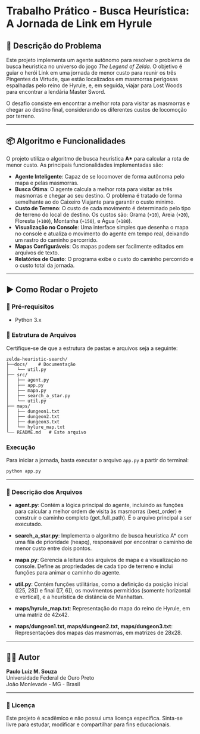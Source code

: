 # Trabalho Prático - Busca Heurística: A Jornada de Link em Hyrule

## 🔎 Descrição do Problema

Este projeto implementa um agente autônomo para resolver o problema de busca heurística no universo do jogo *The Legend of Zelda*. O objetivo é guiar o herói Link em uma jornada de menor custo para reunir os três Pingentes da Virtude, que estão localizados em masmorras perigosas espalhadas pelo reino de Hyrule, e, em seguida, viajar para Lost Woods para encontrar a lendária Master Sword.

O desafio consiste em encontrar a melhor rota para visitar as masmorras e chegar ao destino final, considerando os diferentes custos de locomoção por terreno.

---

## 📦 Algoritmo e Funcionalidades

O projeto utiliza o algoritmo de busca heurística **A\*** para calcular a rota de menor custo. As principais funcionalidades implementadas são:

* **Agente Inteligente**: Capaz de se locomover de forma autônoma pelo mapa e pelas masmorras.
* **Busca Ótima**: O agente calcula a melhor rota para visitar as três masmorras e chegar ao seu destino. O problema é tratado de forma semelhante ao do Caixeiro Viajante para garantir o custo mínimo.
* **Custo de Terreno**: O custo de cada movimento é determinado pelo tipo de terreno do local de destino. Os custos são: Grama (`+10`), Areia (`+20`), Floresta (`+100`), Montanha (`+150`), e Água (`+180`).
* **Visualização no Console**: Uma interface simples que desenha o mapa no console e atualiza o movimento do agente em tempo real, deixando um rastro do caminho percorrido.
* **Mapas Configuráveis**: Os mapas podem ser facilmente editados em arquivos de texto.
* **Relatórios de Custo**: O programa exibe o custo do caminho percorrido e o custo total da jornada.

---

## ▶️ Como Rodar o Projeto

### 🐍 Pré-requisitos
* Python 3.x

### 📂 Estrutura de Arquivos
Certifique-se de que a estrutura de pastas e arquivos seja a seguinte:

```
zelda-heuristic-search/
├──docs/    # Documentação
│   └── util.py
├── src/    
│   ├── agent.py 
│   ├── app.py 
│   ├── mapa.py 
│   ├── search_a_star.py 
│   └── util.py
├── maps/    
│   ├── dungeon1.txt
│   ├── dungeon2.txt
│   ├── dungeon3.txt
│   └── hylure_map.txt    
└── README.md   # Este arquivo
```
### Execução

Para iniciar a jornada, basta executar o arquivo `app.py` a partir do terminal:

```sh
python app.py
```

---

### 📝 Descrição dos Arquivos

* **agent.py**: Contém a lógica principal do agente, incluindo as funções para calcular a melhor ordem de visita às masmorras (best_order) e construir o caminho completo (get_full_path). É o arquivo principal a ser executado.

* **search_a_star.py**: Implementa o algoritmo de busca heurística A* com uma fila de prioridade (heapq), responsável por encontrar o caminho de menor custo entre dois pontos.

* **mapa.py**: Gerencia a leitura dos arquivos de mapa e a visualização no console. Define as propriedades de cada tipo de terreno e inclui funções para animar o caminho do agente.

* **util.py**: Contém funções utilitárias, como a definição da posição inicial ([25, 28]) e final ([7, 6]), os movimentos permitidos (somente horizontal e vertical), e a heurística de distância de Manhattan.

* **maps/hyrule_map.txt**: Representação do mapa do reino de Hyrule, em uma matriz de 42x42.

* **maps/dungeon1.txt, maps/dungeon2.txt, maps/dungeon3.txt**: Representações dos mapas das masmorras, em matrizes de 28x28.

---

## 👨‍💻 Autor

**Paulo Luiz M. Souza**  
Universidade Federal de Ouro Preto  
João Monlevade - MG - Brasil

---

### 📃 Licença

Este projeto é acadêmico e não possui uma licença específica. Sinta-se livre para estudar, modificar e compartilhar para fins educacionais.
